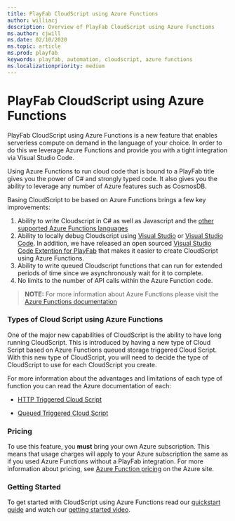 ```yaml
---
title: PlayFab CloudScript using Azure Functions
author: williacj
description: Overview of PlayFab CloudScript using Azure Functions
ms.author: cjwill
ms.date: 02/10/2020
ms.topic: article
ms.prod: playfab
keywords: playfab, automation, cloudscript, azure functions
ms.localizationpriority: medium
---
```

# PlayFab CloudScript using Azure Functions

PlayFab CloudScript using Azure Functions is a new feature that enables serverless compute on demand in the language of your choice.  In order to do this we leverage Azure Functions and provide you with a tight integration via Visual Studio Code.  

Using Azure Functions to run cloud code that is bound to a PlayFab title gives you the power of C# and strongly typed code. It also gives you the ability to leverage any number of Azure features such as CosmosDB.

Basing CloudScript to be based on Azure Functions brings a few key improvements:

1)	Ability to write Cloudscript in C# as well as Javascript and the [other supported Azure Functions languages](https://docs.microsoft.com/azure/azure-functions/supported-languages)
2)	Ability to locally debug Cloudscript using [Visual Studio](https://visualstudio.microsoft.com/) or [Visual Studio Code](https://code.visualstudio.com/).  In addition, we have released an open sourced [Visual Studio Code Extention for PlayFab](https://github.com/PlayFab/vscode-playfab-explorer) that makes it easier to create CloudScript using Azure Functions.
3)	Ability to write queued Cloudscript functions that can run for extended periods of time since we asynchronously wait for it to complete.
4)  No limits to the number of API calls within the Azure Function code.  

>**NOTE:** For more information about Azure Functions please visit the [Azure Functions documentation](https://docs.microsoft.com/azure/azure-functions/)

### Types of Cloud Script using Azure Functions
One of the major new capabilities of CloudScript is the ability to have long running CloudScript.  This is introduced by having a new type of Cloud Script based on Azure Functions queued storage triggered Cloud Script.  With this new type of CloudScript, you will need to decide the type of CloudScript to use for each CloudScript you create. 

For more information about the advantages and limitations of each type of function you can read the Azure documentation of each:
* [HTTP Triggered Cloud Script](https://docs.microsoft.com/azure/azure-functions/functions-bindings-http-webhook?tabs=csharp)

* [Queued Triggered Cloud Script](https://docs.microsoft.com/azure/azure-functions/functions-bindings-storage-queue)



### Pricing

To use this feature, you **must** bring your own Azure subscription. This means that usage charges will apply to your Azure subscription the same as if you used Azure Functions without a PlayFab integration. For more information about pricing, see [Azure Function pricing](https://azure.microsoft.com/pricing/details/functions/) on the Azure site.

### Getting Started
To get started with CloudScript using Azure Functions read our [quickstart guide](quickstart.md) and watch our [getting started video](https://youtu.be/apQbkDn1lNo).
